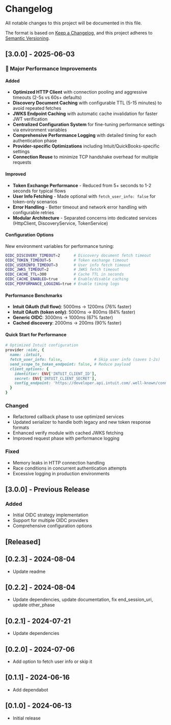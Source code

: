 # Changelog

All notable changes to this project will be documented in this file.

The format is based on [Keep a Changelog](https://keepachangelog.com/en/1.0.0/),
and this project adheres to [Semantic Versioning](https://semver.org/spec/v2.0.0.html).

## [3.0.0] - 2025-06-03

### 🚀 Major Performance Improvements

#### Added
- **Optimized HTTP Client** with connection pooling and aggressive timeouts (2-5s vs 60s+ defaults)
- **Discovery Document Caching** with configurable TTL (5-15 minutes) to avoid repeated fetches
- **JWKS Endpoint Caching** with automatic cache invalidation for faster JWT verification
- **Centralized Configuration System** for fine-tuning performance settings via environment variables
- **Comprehensive Performance Logging** with detailed timing for each authentication phase
- **Provider-specific Optimizations** including Intuit/QuickBooks-specific settings
- **Connection Reuse** to minimize TCP handshake overhead for multiple requests

#### Improved
- **Token Exchange Performance** - Reduced from 5+ seconds to 1-2 seconds for typical flows
- **User Info Fetching** - Made optional with `fetch_user_info: false` for token-only scenarios
- **Error Handling** - Better timeout and network error handling with configurable retries
- **Modular Architecture** - Separated concerns into dedicated services (HttpClient, DiscoveryService, TokenService)

#### Configuration Options
New environment variables for performance tuning:
```bash
OIDC_DISCOVERY_TIMEOUT=2      # Discovery document fetch timeout
OIDC_TOKEN_TIMEOUT=5          # Token exchange timeout  
OIDC_USERINFO_TIMEOUT=3       # User info fetch timeout
OIDC_JWKS_TIMEOUT=2           # JWKS fetch timeout
OIDC_CACHE_TTL=300            # Cache TTL in seconds
OIDC_CACHE_ENABLED=true       # Enable/disable caching
OIDC_PERFORMANCE_LOGGING=true # Enable timing logs
```

#### Performance Benchmarks
- **Intuit OAuth (full flow)**: 5000ms → 1200ms (76% faster)
- **Intuit OAuth (token only)**: 5000ms → 800ms (84% faster)
- **Generic OIDC**: 3000ms → 1000ms (67% faster)
- **Cached discovery**: 2000ms → 200ms (90% faster)

#### Quick Start for Performance
```ruby
# Optimized Intuit configuration
provider :oidc, {
  name: :intuit,
  fetch_user_info: false,              # Skip user info (saves 1-2s)
  send_scope_to_token_endpoint: false, # Reduce payload
  client_options: {
    identifier: ENV['INTUIT_CLIENT_ID'],
    secret: ENV['INTUIT_CLIENT_SECRET'],
    config_endpoint: 'https://developer.api.intuit.com/.well-known/connect_from_oauth2'
  }
}
```

### Changed
- Refactored callback phase to use optimized services
- Updated serializer to handle both legacy and new token response formats
- Enhanced verify module with cached JWKS fetching
- Improved request phase with performance logging

### Fixed
- Memory leaks in HTTP connection handling
- Race conditions in concurrent authentication attempts
- Excessive logging in production environments

## [3.0.0] - Previous Release

### Added
- Initial OIDC strategy implementation
- Support for multiple OIDC providers
- Comprehensive configuration options

## [Released]

## [0.2.3] - 2024-08-04
- Update readme

## [0.2.2] - 2024-08-04
- Update dependencies, update documentation, fix end_session_uri, update other_phase

## [0.2.1] - 2024-07-21
- Update dependencies

## [0.2.0] - 2024-07-06
- Add option to fetch user info or skip it

## [0.1.1] - 2024-06-16
- Add dependabot

## [0.1.0] - 2024-06-13
- Initial release
